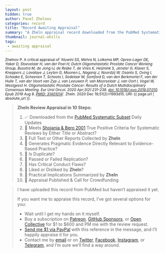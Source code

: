 ```yaml
---
layout: post
hidden: true
author: Pavel Zhelnov
categories: record
title: "Record Awaiting Appraisal"
summary: "A Zheln appraisal record downloaded from the PubMed Systematic Subset daily updates."
thumbnail: journal-whills
tags:
 - awaiting appraisal
---
```


<small id="citation">Zhelnov P. A critical appraisal of _‘Aluwini SS, Mehra N, Lolkema MP, Oprea-Lager DE, Yakar D, Stoevelaar H, van der Poel H; Dutch Oligometastatic Prostate Cancer Working Group, Busstra M, de Jong IJ, de Reijke T, de Vries K, Heijmink S, Jenster G, Klaver S, Kneppers J, Lavalaye J, Leyten G, Moonen L, Nagaraj J, Noordzij W, Osanto S, Oving I, Schaake E, Scheenen T, Schoots I, Sedelaar M, Somford D, van den Berkmortel F, van der Hulle T, van der Voort van Zyp J, van Leeuwen P, van Moorselaar J, van Oort I, Vogel W, Westgeest H. Oligometastatic Prostate Cancer: Results of a Dutch Multidisciplinary Consensus Meeting. Eur Urol Oncol. 2020 Apr;3(2):231-238. [doi: 10.1016/j.euo.2019.07.010](https://doi.org/10.1016/j.euo.2019.07.010). Epub 2019 Aug 8. [PMID: 31401014](https://pubmed.gov/31401014)’._ Zheln. 2020 Dec 19;51(2):r1993d15. URI: {{ page.url | absolute_url }}.</small>

> **Zheln Review Appraisal in 10 Steps:**
>
> 1. ✅ Downloaded from the [PubMed Systematic Subset](https://github.com/p1m-ortho/qs-global-ortho-search-queries/blob/global-sr-query/README.md) Daily Updates
> 2. 🔄 Meets [Shojania & Bero 2001](https://www.researchgate.net/publication/11820967_Taking_Advantage_of_the_Explosion_of_Systematic_Reviews_An_Efficient_MEDLINE_Search_Strategy) True Positive Criteria for Systematic Reviews by Either Title or Abstract?
> 3. 🔄 Full Text or Other Reports Collected by **Zheln**
> 4. 🔄 Generates Pragmatic Evidence Directly Relevant to Evidence-Based Practice?
> 5. 🔄 Is Duplicate?
> 6. 🔄 Passed or Failed Replication?
> 7. 🔄 Has Critical Conduct Flaws?
> 8. 🔄 Liked or Disliked by **Zheln**?
> 9. 🔄 Practical Implications Summarized by **Zheln**
> 10. 🔄 Appraisal Published & Call for Crowdfunding

> I have uploaded this record from PubMed but haven’t appraised it yet.
>
> If you want me to appraise this record, I’ve got several options for you:
> * Wait until I get my hands on it myself.
> * Buy a subscription on [Patreon](https://patreon.com/zheln), [GitHub Sponsors](https://github.com/sponsors/drzhelnov), or [Open Collective](https://opencollective.com/zheln) for $1 to $600 and PM me with the review request.
> * [Send me $1 via PayPal](https://paypal.me/pjelnov) with this reference in the message, and I’ll happily appraise it for you.
> * Contact me by [email](mailto:pavel@zheln.com) or on [Twitter](https://twitter.com/drzhelnov), [Facebook](https://facebook.com/drzhelnov), [Instagram](https://instagram.com/igzheln), or [Telegram](https://t.me/drzhelnov), and I’m sure we’ll find a way around.

